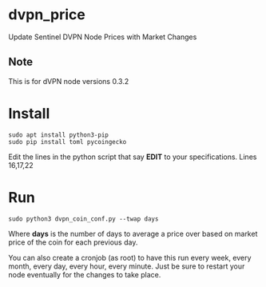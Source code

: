 # dvpn_price
Update Sentinel DVPN Node Prices with Market Changes

## Note 

This is for dVPN node versions 0.3.2

# Install
```shell
sudo apt install python3-pip
sudo pip install toml pycoingecko
```

Edit the lines in the python script that say **EDIT**
to your specifications.
Lines 16,17,22

# Run
```shell
sudo python3 dvpn_coin_conf.py --twap days
```

Where **days** is the number of days to average a price over based on market price of the coin for each previous day. 

You can also create a cronjob (as root) to have this run every week, every month, every day, every hour, every minute. Just be sure to restart your node eventually for the changes to take place. 

